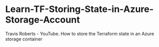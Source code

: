 # Learn-TF-Storing-State-in-Azure-Storage-Account
 Travis Roberts - YouTube. How to store the Terraform state in an Azure storage container
